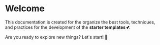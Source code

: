 # Welcome

This documentation is created for the organize the best tools, techniques, and practices for the development of the **starter templates 💕**.

Are you ready to explore new things? Let's start! 🚀
